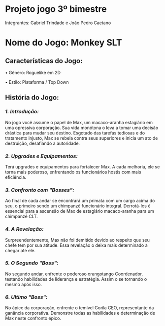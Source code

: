 # Projeto jogo 3º bimestre
Integrantes: Gabriel Trindade e João Pedro Caetano

# Nome do Jogo: Monkey SLT
## Características do Jogo:

•	Gênero: Roguelike em 2D

•	Estilo: Plataforma / Top Down

## História do Jogo:
### *1. Introdução:*
  No jogo você assume o papel de Max, um macaco-aranha estagiário em uma opressiva corporação. Sua vida monótona o leva a tomar uma decisão drástica para mudar seu destino. Esgotado das tarefas tediosas e do tratamento injusto, Max se rebela contra seus superiores e inicia um ato de destruição, desafiando a autoridade.
   
### *2. Upgrades e Equipamentos:*
  Terá upgrades e equipamentos para fortalecer Max. A cada melhoria, ele se torna mais poderoso, enfrentando os funcionários hostis com mais eficiência. 

### *3. Confronto com "Bosses":*
  Ao final de cada andar se encontrará um primata com um cargo acima do seu, o primeiro sendo um chimpanzé funcionário integral. Derrotá-los é essencial para a ascensão de Max de estagiário macaco-aranha para um chimpanzé CLT.
  
### *4. A Revelação:*
Surpreendentemente, Max não foi demitido devido ao respeito que seu chefe tem por sua atitude. Essa revelação o deixa mais determinado a chegar até ele. 
### *5. O Segundo "Boss":*
No segundo andar, enfrente o poderoso orangotango Coordenador, testando habilidades de liderança e estratégia. Assim o se tornando o mesmo após isso.
### *6. Ultimo "Boss":*
No ápice da corporação, enfrente o temível Gorila CEO, representante da ganância corporativa. Demonstre todas as habilidades e determinação de Max neste confronto épico.
